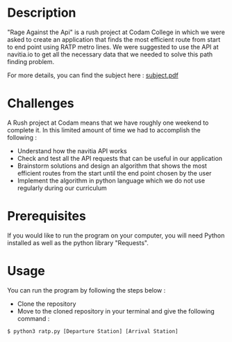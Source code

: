 # Description
"Rage Against the Api" is a rush project at Codam College in which we were asked to create an application that finds the most efficient route from start to end point using RATP metro lines. We were suggested to use the API at navitia.io to get all the necessary data that we needed to solve this path finding problem.

For more details, you can find the subject here : [subject.pdf](https://github.com/Imod7/Rush_RageAgainstTheAPi/blob/master/subject.pdf)

# Challenges
A Rush project at Codam means that we have roughly one weekend to complete it. In this limited amount of time we had to accomplish the following :
- Understand how the navitia API works
- Check and test all the API requests that can be useful in our application
- Brainstorm solutions and design an algorithm that shows the most efficient routes from the start until the end point chosen by the user
- Implement the algorithm in python language which we do not use regularly during our curriculum

# Prerequisites
If you would like to run the program on your computer, you will need Python installed as well as the python library "Requests".

# Usage
You can run the program by following the steps below :
- Clone the repository
- Move to the cloned repository in your terminal and give the following command :
```
$ python3 ratp.py [Departure Station] [Arrival Station]
```








